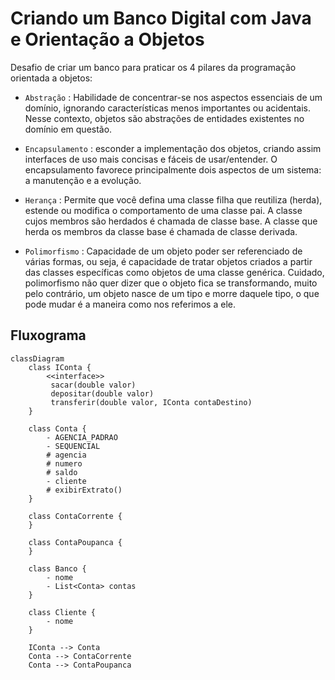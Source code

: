 # Criando um Banco Digital com Java e Orientação a Objetos

Desafio de criar um banco para praticar os 4 pilares da programação orientada a objetos:
- `Abstração` : Habilidade de concentrar-se nos aspectos essenciais de um domínio, ignorando características menos importantes ou acidentais. Nesse contexto, objetos são abstrações de entidades existentes no domínio em questão.

- `Encapsulamento` :  esconder a implementação dos objetos, criando assim interfaces de uso mais concisas e fáceis de usar/entender. O encapsulamento favorece principalmente dois aspectos de um sistema: a manutenção e a evolução.

- `Herança` : Permite que você defina uma classe filha que reutiliza (herda), estende ou modifica o comportamento de uma classe pai. A classe cujos membros são herdados é chamada de classe base. A classe que herda os membros da classe base é chamada de classe derivada.

- `Polimorfismo` : Capacidade de um objeto poder ser referenciado de várias formas, ou seja, é capacidade de tratar objetos criados a partir das classes específicas como objetos de uma classe genérica. Cuidado, polimorfismo não quer dizer que o objeto fica se transformando, muito pelo contrário, um objeto nasce de um tipo e morre daquele tipo, o que pode mudar é a maneira como nos referimos a ele.

## Fluxograma

```mermaid
classDiagram
    class IConta {
        <<interface>>
         sacar(double valor)
         depositar(double valor)
         transferir(double valor, IConta contaDestino)
    }

    class Conta {
        - AGENCIA_PADRAO
        - SEQUENCIAL
        # agencia
        # numero
        # saldo
        - cliente
        # exibirExtrato()
    }

    class ContaCorrente {
    }

    class ContaPoupanca {
    }

    class Banco {
        - nome
        - List<Conta> contas
    }

    class Cliente {
        - nome
    }

    IConta --> Conta
    Conta --> ContaCorrente
    Conta --> ContaPoupanca
```